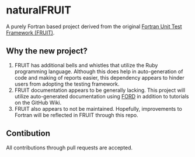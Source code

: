 # naturalFRUIT
A purely Fortran based project derived from the original [Fortran Unit Test Framework (FRUIT)](https://sourceforge.net/projects/fortranxunit/).

## Why the new project?
1. FRUIT has additional bells and whistles that utilize the Ruby programming language. Although this does help in auto-generation of code and making of reports easier, this dependency appears to hinder users from adopting the testing framework.  
2. FRUIT documentation appears to be generally lacking. This project will utilize auto-generated documentation using [FORD](https://github.com/Fortran-FOSS-Programmers/ford) in addition to tutorials on the GitHub Wiki.  
3. FRUIT also appears to not be maintained. Hopefully, improvements to Fortran will be reflected in FRUIT through this repo.

## Contibution
All contributions through pull requests are accepted.
